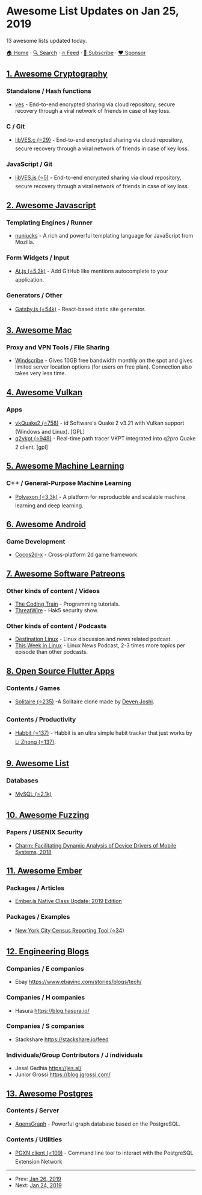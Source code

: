 # Awesome List Updates on Jan 25, 2019

13 awesome lists updated today.

[🏠 Home](/README.md) · [🔍 Search](https://www.trackawesomelist.com/search/) · [🔥 Feed](https://www.trackawesomelist.com/rss.xml) · [📮 Subscribe](https://trackawesomelist.us17.list-manage.com/subscribe?u=d2f0117aa829c83a63ec63c2f&id=36a103854c) · [❤️  Sponsor](https://github.com/sponsors/theowenyoung)



## [1. Awesome Cryptography](/content/sobolevn/awesome-cryptography/README.md)

### Standalone / Hash functions

*   [ves](https://ves.host/docs/ves-util) - End-to-end encrypted sharing via cloud repository, secure recovery through a viral network of friends in case of key loss.

### C / Git

*   [libVES.c (⭐29)](https://github.com/vesvault/libVES.c) - End-to-end encrypted sharing via cloud repository, secure recovery through a viral network of friends in case of key loss.

### JavaScript / Git

*   [libVES.js (⭐5)](https://github.com/vesvault/libVES) - End-to-end encrypted sharing via cloud repository, secure recovery through a viral network of friends in case of key loss.

## [2. Awesome Javascript](/content/sorrycc/awesome-javascript/README.md)

### Templating Engines / Runner

*   [nunjucks](https://mozilla.github.io/nunjucks/) - A rich and powerful templating language for JavaScript from Mozilla.

### Form Widgets / Input

*   [At.js (⭐5.3k)](https://github.com/ichord/At.js) - Add GitHub like mentions autocomplete to your application.

### Generators / Other

*   [Gatsby.js (⭐54k)](https://github.com/gatsbyjs/gatsby) - React-based static site generator.

## [3. Awesome Mac](/content/jaywcjlove/awesome-mac/README.md)

### Proxy and VPN Tools / File Sharing

*   [Windscribe](https://windscribe.com) - Gives 10GB free bandwidth monthly on the spot and gives limited server location options (for users on free plan). Connection also takes very less time.

## [4. Awesome Vulkan](/content/vinjn/awesome-vulkan/README.md)

### Apps

*   [vkQuake2 (⭐758)](https://github.com/kondrak/vkQuake2) - id Software's Quake 2 v3.21 with Vulkan support (Windows and Linux). \[GPL]
*   [q2vkpt (⭐948)](https://github.com/cschied/q2vkpt/) - Real-time path tracer VKPT integrated into q2pro Quake 2 client. \[gpl]

## [5. Awesome Machine Learning](/content/josephmisiti/awesome-machine-learning/README.md)

### C++ / General-Purpose Machine Learning

*   [Polyaxon (⭐3.3k)](https://github.com/polyaxon/polyaxon) - A platform for reproducible and scalable machine learning and deep learning.

## [6. Awesome Android](/content/JStumpp/awesome-android/README.md)

### Game Development

*   [Cocos2d-x](https://cocos2d-x.org/) - Cross-platform 2d game framework.

## [7. Awesome Software Patreons](/content/uraimo/awesome-software-patreons/README.md)

### Other kinds of content / Videos

*   [The Coding Train](https://www.patreon.com/codingtrain) - Programming tutorials.
*   [ThreatWire](https://www.patreon.com/ThreatWire) - Hak5 security show.

### Other kinds of content / Podcasts

*   [Destination Linux](https://www.patreon.com/destinationlinux) - Linux discussion and news related podcast.
*   [This Week in Linux](https://www.patreon.com/tuxdigital) - Linux News Podcast, 2-3 times more topics per episode than other podcasts.

## [8. Open Source Flutter Apps](/content/tortuvshin/open-source-flutter-apps/README.md)

### Contents / Games

*   [Solitaire (⭐235)](https://github.com/deven98/FlutterSolitaire) -A Solitaire clone made by [Deven Joshi](https://github.com/deven98/).

### Contents / Productivity

*   [Habbit (⭐137)](https://github.com/lzyy/habbit) - Habbit is an ultra simple habit tracker that just works by [Li Zhong (⭐137)](https://github.com/lzyy/habbit).

## [9. Awesome List](/content/sindresorhus/awesome/README.md)

### Databases

*   [MySQL (⭐2.1k)](https://github.com/shlomi-noach/awesome-mysql#readme)

## [10. Awesome Fuzzing](/content/cpuu/awesome-fuzzing/README.md)

### Papers / USENIX Security

*   [Charm: Facilitating Dynamic Analysis of Device Drivers of Mobile Systems, 2018](https://www.usenix.org/conference/usenixsecurity18/presentation/talebi)

## [11. Awesome Ember](/content/ember-community-russia/awesome-ember/README.md)

### Packages / Articles

*   [Ember.js Native Class Update: 2019 Edition](https://www.pzuraq.com/emberjs-native-class-update-2019-edition/)

### Packages / Examples

*   [New York City Census Reporting Tool (⭐34)](https://github.com/NYCPlanning/labs-factfinder)

## [12. Engineering Blogs](/content/kilimchoi/engineering-blogs/README.md)

### Companies / E companies

*   Ebay <https://www.ebayinc.com/stories/blogs/tech/>

### Companies / H companies

*   Hasura <https://blog.hasura.io/>

### Companies / S companies

*   Stackshare <https://stackshare.io/feed>

### Individuals/Group Contributors / J individuals

*   Jesal Gadhia <https://jes.al/>
*   Junior Grossi <https://blog.jgrossi.com/>

## [13. Awesome Postgres](/content/dhamaniasad/awesome-postgres/README.md)

### Contents / Server

*   [AgensGraph](https://bitnine.net/) - Powerful graph database based on the PostgreSQL.

### Contents / Utilities

*   [PGXN client (⭐109)](https://github.com/pgxn/pgxnclient) - Command line tool to interact with the PostgreSQL Extension Network

---

- Prev: [Jan 26, 2019](/content/2019/01/26/README.md)
- Next: [Jan 24, 2019](/content/2019/01/24/README.md)